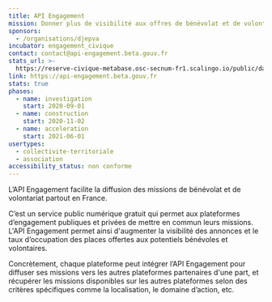 ```yaml
---
title: API Engagement
mission: Donner plus de visibilité aux offres de bénévolat et de volontariat
sponsors:
  - /organisations/djepva
incubator: engagement_civique
contact: contact@api-engagement.beta.gouv.fr
stats_url: >-
  https://reserve-civique-metabase.osc-secnum-fr1.scalingo.io/public/dashboard/2dad1c3d-09e5-4d68-85bb-773b9c61e9a7
link: https://api-engagement.beta.gouv.fr
stats: true
phases:
  - name: investigation
    start: 2020-09-01
  - name: construction
    start: 2020-11-02
  - name: acceleration
    start: 2021-06-01
usertypes:
  - collectivite-territoriale
  - association
accessibility_status: non conforme
---
```

L’API Engagement facilite la diffusion des missions de bénévolat et de volontariat partout en France. 

C’est un service public numérique gratuit qui permet aux plateformes d’engagement publiques et privées de mettre en commun leurs missions. L'API Engagement permet ainsi d'augmenter la visibilité des annonces et le taux d’occupation des places offertes aux potentiels bénévoles et volontaires.

Concrètement, chaque plateforme peut intégrer l’API Engagement pour diffuser ses missions vers les autres plateformes partenaires d'une part, et récupérer les missions disponibles sur les autres plateformes selon des critères spécifiques comme la localisation, le domaine d’action, etc.